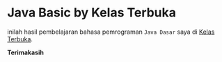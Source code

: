 # Java Basic by Kelas Terbuka
inilah hasil pembelajaran bahasa pemrograman `Java Dasar` saya di [Kelas Terbuka](https://www.youtube.com/user/faqihzamukhlish).

**Terimakasih**